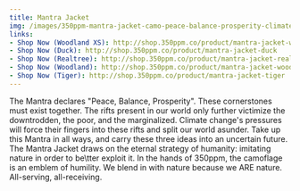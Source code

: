 ```yaml
---
title: Mantra Jacket
img: /images/350ppm-mantra-jacket-camo-peace-balance-prosperity-climate-change.jpg
links:
- Shop Now (Woodland XS): http://shop.350ppm.co/product/mantra-jacket-woodland-xs
- Shop Now (Duck): http://shop.350ppm.co/product/mantra-jacket-duck
- Shop Now (Realtree): http://shop.350ppm.co/product/mantra-jacket-realtree
- Shop Now (Woodland): http://shop.350ppm.co/product/mantra-jacket-woodland
- Shop Now (Tiger): http://shop.350ppm.co/product/mantra-jacket-tiger
---
```

The Mantra declares "Peace, Balance, Prosperity". These cornerstones must exist together.
The rifts present in our world only further victimize the downtrodden,  the poor, and the marginalized. Climate change's pressures will force their fingers into these rifts and split our world asunder.
Take up this Mantra in all ways, and carry these three ideas into an uncertain future. The Mantra Jacket draws on the eternal strategy of humanity: imitating nature in order to be\tter exploit it.
In the hands of 350ppm, the camoflage is an emblem of humility. We blend in with nature because we ARE nature. All-serving, all-receiving.
